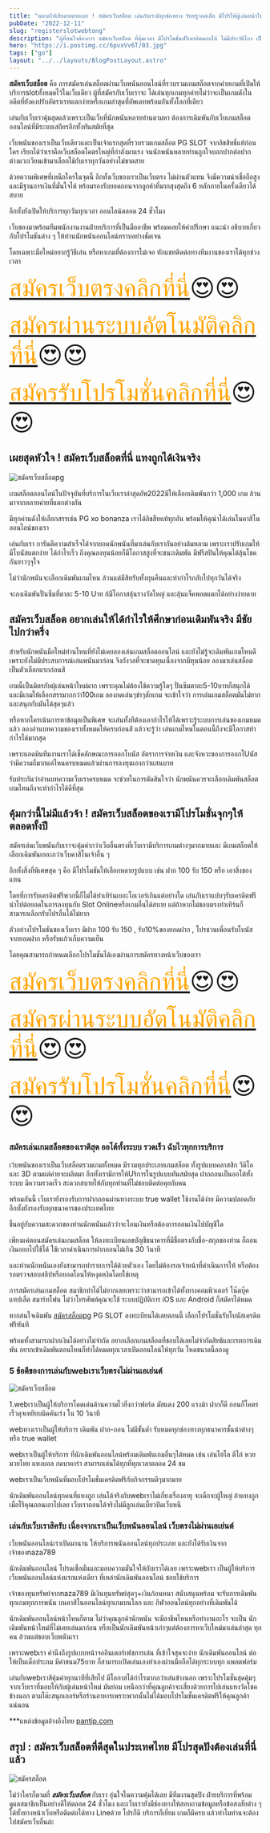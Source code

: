 ```yaml
---
title: "พลาดไปเสียดายตายเลย ! สมัครเว็บสล็อต เล่นกับเรามีทุกช่องทาง รับทรูวอลเล็ต มีโปรให้ผู้เล่นหน้าใหม่เกินคุ้ม"
pubDate: "2022-12-11"
slug: "registerslotwebtong"
description: "ผู้ที่สนใจต้องการ สมัครเว็บสล็อต ที่คุ้มเวลา มีโปรโมชั่นฟรีเครดิตมอบให้ ไม่มีประวัติโกง เป็นมิตรกับผุ้เล่นหน้าใหม่และเก่าต้องที่เราเท่านั้น"
hero: "https://i.postimg.cc/6pvxVv6T/03.jpg"
tags: ["go"]
layout: "../../layouts/BlogPostLayout.astro"
---
```









**สมัครเว็บสล็อต** คือ การสมัครเล่นสล็อตผ่านเว็บพนันออนไลน์ที่รวบรวมเกมสล็อตจากค่ายเกมที่เปิดให้บริการslotทั้งหมดไว้ในเว็บเดียว ผู้ที่สมัครกับเว็บเราจะ ได้เล่นทุกเกมทุกค่ายไม่ว่าจะเป็นเกมดังในอดีตที่ยังคงปรับอัตราเรทแตกง่ายหรือเกมล่าสุดที่อัพเดทพร้อมกันทั้งโลกที่เดียว

เล่นกับเว็บเราคุ้มสุดแล้วเพราะเป็นเว็บที่นักพนันหลายท่านตามหา ต้องการเดิมพันกับเว็บเกมสล็อตออนไลน์ที่มีระบบเสถียรอีกทั้งทันสมัยที่สุด 

เว็บพนันของเราเป็นเว็บเดียวและเป็นเจ้าแรกสุดที่รวบรวมเกมสล็อต PG SLOT จากลิขสิทธิ์แท้ก่อนใคร เรียกได้ว่าเราคือเว็บสล็อตโคตรใหญ่ที่กำลังมาแรง จนนักพนันหลายท่านถูกใจบอกปากต่อปาก ต่างแวะเวียนเข้ามาเลือกใช้กับเราทุกวันอย่างไม่ขาดสาย

ด้วยความพิเศษที่เหนือใครในจุดนี้ อีกทั้งเว็บของเราเป็นเว็บตรง ไม่ผ่านตัวแทน จึงมีความน่าเชื่อถือสูง และมีฐานการเงินที่มั่นใจได้ พร้อมรองรับยอดถอนจากลูกค้าที่มากสุงสุดถึง 6 หลักภายในครั้งเดียวได้สบาย 

อีกทั้งยังเปิดให้บริการทุกวันทุกเวลา ออนไลน์ตลอด 24 ชั่วโมง

 เว็บของมาพร้อมทีมพนักงานงานฝ่ายบริการที่เป็นมืออาชีพ พร้อมคอยให้คำปรึกษา แนะนำ อธิบายเกี่ยวกับโปรโมชันต่าง ๆ ให้ท่านนักพนันออนไลน์ทราบอย่างชัดเจน

 โดยเฉพาะมือใหม่อยากรู้วิธีเล่น หรือหาเกมที่ต้องการไม่เจอ ทักแชทติดต่อทางทีมงานของเราได้ทุกช่วงเวลา

<font size= "8">[<span style="color:orange">สมัครเว็บตรงคลิกที่นี่</span>](https://nazavip.com/26174/t41626o2r59456244323y2m2l464p4)😍😍</font>

<font size= "8">[<span style="color:orange">สมัครผ่านระบบอัตโนมัติคลิกที่นี่</span>](https://nazavip.com/26174/t41626o2r59456244323y2m2l464p4)😍😍</font>

<font size= "8">[<span style="color:orange">สมัครรับโปรโมชั่นคลิกที่นี</span>่](https://nazavip.com/26174/t41626o2r59456244323y2m2l464p4)😍😍</font>



## เผยสุดหัวใจ ! สมัครเว็บสล็อตที่นี่ แทงถูกได้เงินจริง




![สมัครเว็บสล็อตpg](https://i.postimg.cc/MZ9wzwrZ/02.jpg)

เกมสล็อตออนไลน์ในปัจจุบันที่บริการในเว็บเราล่าสุดอัพ2022มีให้เลือกเดิมพันกว่า 1,000 เกม ล้วนมาจากหลายค่ายที่แตกต่างกัน 

มีทุกค่านดังให้เลือกสรรเช่น PG xo bonanza เราได้ลิขสืทแท้ทุกอัน พร้อมให้คุณำได้เล่นในคาสิโนออนไลน์ของเรา

เล่นกับเรา การันตีความสำเร็จได้จากยอดนักพนันที่มาเล่นกับเรากันอย่างล้มหลาม เพราะเราปรับเกมให้มีโบนัสแตกง่าย ได้กำไรเร็ว ถึงคุณลงทุนน้อยก็มีโอกาสสูงที่จะชนะเดิมพัน มีฟรีสปินให้คุณได้ลุ้นโชคกันยาวๆจุใจ


 ไม่ว่านักพนันจะเลือกเดิมพันเกมไหน ล้วนแต่มีสิทรับทั้งทุนคืนและทำกำไรกลับไปทุกวันได้จริง 

จะลงเดิมพันปั่นซึมที่ตาละ 5-10 Uาท ก้มีโอกาสลุ้นรางวัลใหญ่ และลุ้นแจ็คพอตแตกได้อย่างง่ายดาย

##  สมัครเว็บสล็อต อยากเล่นให้ได้กำไรให้ศึกษาก่อนเดิมพันจริง มีชัยไปกว่าครึ่ง


สำหรับนักพนันมือใหม่ท่านไหนที่ยังไม่เคยลองเล่นเกมสล็อตออนไลน์ และยังไม่รู้จะเดิมพันเกมไหนดี เพราะยังไม่มีประสบการณ์เล่นพนันมาก่อน จึงกังวลที่จะขาดทุนเนื่องจากมีทุนน้อย ลองมาเล่นสล็อตเป็นตัวเลือกแรกก่อนสิ

เกมนี้เป็นมิตรกับผุ้เล่นหน้าใหม่มาก เพราะคุณไม่ต้องใช้ความรู้ใดๆ ปั่นซึมตาละ5-10บาทก็สนุกได้ และมีเกมให้เลือกสรรมากกว่า100เกม ลองกดเล่นๆขำๆสักเกม จะเข้าใจว่า การเล่นเกมสล็อตมันไม่ยากและสนุกกับมันได้สุดๆแล้ว

หรือหากใครเน้นการหาข้อมุลเป็นพิเศษ จะเล่นทั้งทีต้องเอากำไรให้ได้เพราะรู้ระบบการเล่นของเกมหมดแล้ว ลองอ่านบทความของเราทั้งหมดให้ครบก่อนสิ แล้วจะรู้ว่า เล่นเกมไหนในตอนนี้ถึงจะมีโอกาสทำกำไรได้มากสุด

เพราะแอดมินทีมงานเราได้เช็คลักษณะการออกโบนัส อัตราการจ่ายเงิน และจังหวะของการออกโUนัสว่ามีความถี่มากแค่ไหนครบหมดแล้วผ่านการลงทุนเองกว่าแสนบาท 

รับประกันว่าอ่านบทความเว็บเราครบหมด จะช่วยในการตัดสินใจว่า นักพนันควรจะเลือกเดิมพันสล็อตเกมไหนถึงจะทำกำไรได้ดีที่สุด

## คุ้มกว่านี้ไม่มีแล้วจ้า ! สมัครเว็บสล็อตของเรามีโปรโมชั่นจุกๆให้ตลอดทั้งปี


สมัครเล่นเว็บพนันกับเราจะคุ้มค่ากว่าเว็บอื่นตรงที่เว็บเรามีบริการเกมต่างๆมากมายและ มีเกมสล็อตให้เลือกเดิมพันเยอะกว่าเว็บคาสิโนเจ้าอื่น ๆ

 อีกทั้งสิ่งที่พิเศษสุด ๆ คือ มีโปรโมชันให้เลือกหลายรูปแบบ เช่น ฝาก 100 รับ 150 หรือ เอาสิ่งของแทน

โดยที่การรับเครดิตฟรีพวกนี้ก็ไม่ได้ทำเทิร์นเยอะโอเวอร์เกินแต่อย่างใด เล่นกับเราแปบๆรับเครดิตฟรีนำไปต่อยอดในการลงทุนกับ Slot Onlineหรือเกมอื่นได้สบาย แต่ถ้าหากไม่ชอบตรงทำเทิร์นก็สามารถเลือกรับโปรอื่นได้ไม่ยาก

ตัวอย่างโปรโมชันของเว็บเรา มีฝาก 100 รับ 150 , รับ10%ของยอดฝาก , โปรชวนเพื่อนรับโบนัสจากยอดฝาก หรือรับแก้วเก็บความเย็น 

โดยคุณสามารถกำหนดเลือกโปรโมชั่นได้เองผ่านการสมัครทางหน้าเว็บของเรา

<font size= "8">[<span style="color:orange">สมัครเว็บตรงคลิกที่นี่</span>](https://nazavip.com/26174/t41626o2r59456244323y2m2l464p4)😍😍</font>

<font size= "8">[<span style="color:orange">สมัครผ่านระบบอัตโนมัติคลิกที่นี่</span>](https://nazavip.com/26174/t41626o2r59456244323y2m2l464p4)😍😍</font>

<font size= "8">[<span style="color:orange">สมัครรับโปรโมชั่นคลิกที่นี</span>่](https://nazavip.com/26174/t41626o2r59456244323y2m2l464p4)😍😍</font>

### สมัครเล่นเกมสล็อตของเราดีสุด ออโต้ทั้งระบบ รวดเร็ว ฉับไวทุกการบริการ



เว้บพนันของเราเป็นเว็บสล็อตรวมเกมทั้งหมด มีรวมทุกประเภทเกมสล็อต ทั้งรูปแบบคลาสสิก วีดิโอ และ 3D ตามแต่ค่ายจะผลิตมา อีกทั้งเรามีการให้Uริการในรูปแบบทันสมัยสุด ฝากถอนเป็นออโต้ทั้งระบบ มีความรวดเร็ว สะดวกสบายให้กับทุกท่านที่ไม่ชอบติดต่อคุยกับคน 

พร้อมกันนี้ เว็บเรายังรองรับการฝากถอนผ่านทางระบบ true wallet ใช้งานได้ง่าย มีความปลอดภัย อีกทั้งยังรองรับทุกธนาคารของประเทศไทย

ขึ้นอยู่กับความสะดวกของท่านนักพนันแล้วว่าจะโอนเงินหรือต้องการถอนเงินไปบัญชีใด 

เพียงแค่ตอนสมัครเล่นเกมสล็อต ให้ลงทะเบียนเลขบัญชีธนาคารที่มีชื่อตรงกับชื่อ-สกุลของท่าน ก็ถอนเงินออกไปใช้ได้ ใช้เวลาดำเนินการฝากถอนไม่เกิน 30 วินาที 

และท่านนักพนันเองยังสามารถทำรายการได้ด้วยตัวเอง โดยไม่ต้องรอเจ้าหน้าที่ดำเนินการให้ หรือต้องรอตรวจสอบสลิปหรือยอดโอนให้หงุดหงิดโดยใช่เหตุ

การสมัครเล่นเกมสล็อต สมาชิกทำได้ไม่ยากเลยเพราะว่าสามารถเข้าได้ทั้งทางคอมพิวเตอร์ โน๊ตบุ๊ค แทปเล็ต สมาร์ทโฟน ไม่ว่าโทรศัพท์คุณจะใช้ ระบบปฏิบัติการ iOS และ Android ก็สมัครได้หมด

หากสนใจเดิมพัน [สมัครสล็อตpg](registerpg) PG SLOT ลงทะเบียนได้เลยตอนนี้ เลือกโปรโมชั่นรับโบนัสเครดิตฟรีทันที 

พร้อมทั้งสามารถฝากเงินได้อย่างไม่จำกัด อยากเลือกเกมสล็อตที่ชอบได้เลยไม่จำกัดสิทธิและเรทการเดิมพัน อยากเข้าเดิมพันตอนไหนก็ทำได้หมดทุกเวลาเปิดออนไลน์ให้ทุกวัน โหดขนาดนี้ลองดู 



### 5 ข้อดีของการเล่นกับwebเราเว็บตรงไม่ผ่านเอเย่นต์

![สมัครเว็บสล็อต](https://i.postimg.cc/6pvxVv6T/03.jpg)


1.webเราเป็นผู้ให้บริการโดดเด่นด้านความไวยิ่งกว่าฟอร์ด มัสแตง 200 แรงม้า  ฝากก็ดี ถอนก็โคตรเร็วดุจเหยียบมิดคันเร่ง ใน 10 วินาที


webทางเราเป็นผู้ให้บริการ เดิมพัน ฝาก-ถอน ไม่มีขั้นต่ำ รับหมดทุกช่องทางทุกธนาคารชั้นนำต่างๆ หรือ true wallet


webเราเป็นผู้ให้บริการ ที่นักเดิมพันออนไลน์พร้อมเดิมพันเกมอื่นๆได้หมด เช่น   เล่นไฮโล ตีไก่ หวย มวยไทย แทงบอล กดบาคาร่า สามารถเล่นได้ทุกที่ทุกเวลาตลอด 24 ชม


webเราเป็นเว็บพนันที่มอบโปรโมชั่นเครดิตฟรีกับกิจกรรมดีๆมากมาย 

นักเดิมพันออนไลน์ทุกคนที่แทงถูก เล่นได้จริงกับwebเราไม่เกี่ยงเรื่องอายุ จะเด็กจะผู้ใหญ่ ถ้าแทงถูก เมื่อไรีคุณถอนเอาไปเลย เว็บเราถอนได้จริงไม่มีลูกเล่นเบี้ยวปิดเว็บหนี 



### เล่นกับเว็บเราสิครับ เนื่องจากเราเป็นเว็บพนันออนไลน์ เว็บตรงไม่ผ่านเอเย่นต์

เว็บพนันออนไลน์เราเปิดมานาน ให้บริการพนันออนไลน์ทุกประเภท และยังได้รับเงินจากเจ้าของnaza789

นักเดิมพันออนไลน์ โปรดเชื่อมั่นและมอบความมั่นใจให้กับเราได้เลย เพราะwebเรา เป็นผู้ให้บริการเว็บพนันออนไลน์แห่งแรกแห่งเดียว ที่เหล่านักเดิมพันออนไลน์ ชอบใช้บริการ 

เจ้าของทุนทรัพย์จากnaza789 มีเงินทุนทรัพย์สุดๆ+เงินก้อนหนา สนับสนุนพร้อม จะรับการเดิมพันทุกเกมทุกการพนัน บนคาสิโนออนไลน์ทุกเกมบนโลก และ กีฬาออนไลน์ทุกอย่างที่เดิมพันได้

นักเดิมพันออนไลน์หน้าไหนก็ตาม ไม่ว่าคุณลูกค้านักพนัน จะมีอาชีพไหนหรือทำงานอะไร จะเป็น นักเดิมพันหน้าใหม่ที่ไม่เคยเล่นมาก่อน  หรือเป็นนักเดิมพันหน้าเก่าๆแต่ต้องการหาเว็บใหม่มาเล่นล่าสุด ทุกคน ล้วนแต่ชอบเว็บพนันเรา

 เพราะwebเรา คำนึงถึงรูปแบบหน้าจออินเตอร์เฟซการเล่น ที่เข้าใจสุดจะง่าย นักเดิมพันออนไลน์ ต่อให้เป็นเด็กประถม มีค่าขนม75บาท ก็สามารถเปิดเล่นเองทำเองผ่านมือถือได้ทุกระบบทุก แพลตฟอร์ม 

เล่นกับwebเราสิคุ้มค่าทุกนาทีที่เสียไป มีโอกาสได้กำไรมากกว่าเล่นข้างนอก เพราะโปรโมชั่นสุดคุ้มๆจากเว็บเราที่มอบให้กับผุ้เล่นหน้าใหม่ มันย่อม เหนือกว่าที่คุณลูกค้าจะเสี่ยงด้วยการไปเล่นแทงวัดโชคข้างนอก ตามโต๊ะสนุกเกอร์หรือร้านอาหารเพราะพวกนั้นไม่ได้มอบโปรโมชั้นเครดิตฟรีให้คุณลูกค้าแน่นอน



***แหล่งข้อมูลอ้างอิงไทย [pantip.com](https://pantip.com/)


## สรุป : สมัครเว็บสล็อตที่ดีสุดในประเทศไทย มีโปรสุดปังต้องเล่นที่นี่แล้ว

![สมัครสล็อต](https://i.postimg.cc/nhCcyrFt/01.jpg)

ไม่ว่าใครก็ตามที่ ***สมัครเว็บสล็อต*** กับเรา อุ่นใจในความคุ้มได้เลย มีทีมงานสุดปัง ฝ่ายบริการที่พร้อมดูแลสมาชิกเป็นอย่างดีให้ตลอด 24 ชั่วโมง และเว็บเรายังมีช่องทางให้สอบถามข้อมูลหรือข้อสงสัยต่าง ๆ ได้ทั้งทางหน้าเว็บหรือติดต่อได้ทาง Lineด้วย โปรก็ดี บริการก็เยี่ยม เกมก็มีครบ แล้วทำไมท่านจะต้องไปสมัครเว็บอื่นล่ะ 

